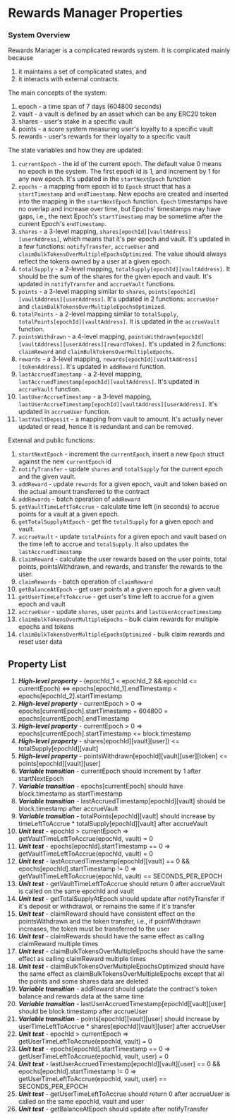 # Rewards Manager Properties

### System Overview

Rewards Manager is a complicated rewards system. It is complicated mainly because 
1. it maintains a set of complicated states, and 
2. it interacts with external contracts.

The main concepts of the system:
1. epoch - a time span of 7 days (604800 seconds)
2. vault - a vault is defined by an asset which can be any ERC20 token
3. shares - user's stake in a specific vault
4. points - a score system measuring user's loyalty to a specific vault
5. rewards - user's rewards for their loyalty to a specific vault

The state variables and how they are updated:
1. `currentEpoch` - the id of the current epoch. The default value 0 means no epoch in the system. The first epoch id is 1, and increment by 1 for any new epoch. It's updated in the `startNextEpoch` function
2. `epochs` - a mapping from epoch id to `Epoch` struct that has a `startTimestamp` and `endTimestamp`. New epochs are created and inserted into the mapping in the `startNextEpoch` function. `Epoch` timestamps have no overlap and increase over time, but Epochs' timestamps may have gaps, i.e., the next Epoch's `startTimestamp` may be sometime after the current Epoch's `endTimestamp`.
3. `shares` - a 3-level mapping, `shares[epochId][vaultAddress][userAddress]`, which means that it's per epoch and vault. It's updated in a few functions: `notifyTransfer`, `accrueUser` and `claimBulkTokensOverMultipleEpochsOptimized`. The value should always reflect the tokens owned by a user at a given epoch.
4. `totalSupply` - a 2-level mapping, `totalSupply[epochId][vaultAddress]`. It should be the sum of the shares for the given epoch and vault. It's updated in `notifyTransfer` and `accrueVault` functions.
5. `points` - a 3-level mapping similar to `shares`, `points[epochId][vaultAddress][userAddress]`. It's updated in 2 functions: `accrueUser` and `claimBulkTokensOverMultipleEpochsOptimized`. 
6. `totalPoints` - a 2-level mapping similar to `totalSupply`, `totalPoints[epochId][vaultAddress]`. It is updated in the `accrueVault` function.
7. `pointsWithdrawn` - a 4-level mapping, `pointsWithdrawn[epochId][vaultAddress][userAddress][rewardToken]`. It's updated in 2 functions: `claimReward` and `claimBulkTokensOverMultipleEpochs`.
8. `rewards` - a 3-level mapping, `rewards[epochId][vaultAddress][tokenAddress]`. It's updated in `addReward` function.
9. `lastAccruedTimestamp` - a 2-level mapping, `lastAccruedTimestamp[epochId][vaultAddress]`. It's updated in `accrueVault` function.
10. `lastUserAccrueTimestamp` - a 3-level mapping, `lastUserAccrueTimestamp[epochId][vaultAddress][userAddress]`. It's updated in `accrueUser` function.
11. `lastVaultDeposit` - a mapping from vault to amount. It's actually never updated or read, hence it is redundant and can be removed.

External and public functions:
1. `startNextEpoch` - increment the `currentEpoch`, insert a new `Epoch` struct against the new `currentEpoch` id
2. `notifyTransfer` - update `shares` and `totalSupply` for the current epoch and the given vault.
3. `addReward` - update `rewards` for a given epoch, vault and token based on the actual amount transferred to the contract
4. `addRewards` - batch operation of `addReward`
5. `getVaultTimeLeftToAccrue` - calculate time left (in seconds) to accrue points for a vault at a given epoch.
6. `getTotalSupplyAtEpoch` - get the `totalSupply` for a given epoch and vault.
7. `accrueVault` - update `totalPoints` for a given epoch and vault based on the time left to accrue and `totalSupply`. It also updates the `lastAccruedTimestamp`
8. `claimReward` - calculate the user rewards based on the user points, total points, pointsWithdrawn, and rewards, and transfer the rewards to the user. 
9. `claimRewards` - batch operation of `claimReward`
10. `getBalanceAtEpoch` - get user points at a given epoch for a given vault
11. `getUserTimeLeftToAccrue` - get user's time left to accrue for a given epoch and vault
12. `accrueUser` - update `shares`, user `points` and `lastUserAccrueTimestamp`
13. `claimBulkTokensOverMultipleEpochs` - bulk claim rewards for multiple epochs and tokens
14. `claimBulkTokensOverMultipleEpochsOptimized` - bulk claim rewards and reset user data

## Property List
1. ***High-level property*** - (epochId_1 < epochId_2 && epochId <= currentEpoch) <=> epochs[epochId_1].endTimestamp < epochs[epochId_2].startTimestamp
2. ***High-level property*** - currentEpoch > 0 => epochs[currentEpoch].startTimestamp + 604800 = epochs[currentEpoch].endTimestamp
3. ***High-level property*** - currentEpoch > 0 => epochs[currentEpoch].startTimestamp <= block.timestamp
5. ***High-level property*** - shares[epochId][vault][user]) <= totalSupply[epochId][vault]
6. ***High-level property*** - pointsWithdrawn[epochId][vault][user][token] <= points[epochId][vault][user]
7. ***Variable transition*** - currentEpoch should increment by 1 after startNextEpoch
8. ***Variable transition*** - epochs[currentEpoch] should have block.timestamp as startTimestamp
9. ***Variable transition*** - lastAccruedTimestamp[epochId][vault] should be block.timestamp after accrueVault
10. ***Variable transition*** - totalPoints[epochId][vault] should increase by timeLeftToAccrue * totalSupply[epochId][vault] after accrueVault
11. ***Unit test*** - epochId > currentEpoch => getVaultTimeLeftToAccrue(epochId, vault) = 0
12. ***Unit test*** - epochs[epochId].startTimestamp == 0 => getVaultTimeLeftToAccrue(epochId, vault) = 0
13. ***Unit test*** - lastAccruedTimestamp[epochId][vault] == 0 && epochs[epochId].startTimestamp != 0 => getVaultTimeLeftToAccrue(epochId, vault) ==  SECONDS_PER_EPOCH
14. ***Unit test*** - getVaultTimeLeftToAccrue should return 0 after accrueVault is called on the same epochId and vault
15. ***Unit test*** - getTotalSupplyAtEpoch should update after notifyTransfer if it's deposit or withdrawal, or remains the same if it's transfer
16. ***Unit test*** - claimReward should have consistent effect on the pointsWithdrawn and the token transfer, i.e., if pointWithdrawn increases, the token must be transferred to the user
17. ***Unit test*** - claimRewards should have the same effect as calling claimReward multiple times
18. ***Unit test*** - claimBulkTokensOverMultipleEpochs should have the same effect as calling claimReward multiple times
19. ***Unit test*** - claimBulkTokensOverMultipleEpochsOptimized should have the same effect as claimBulkTokensOverMultipleEpochs except that all the points and some shares data are deleted
20. ***Variable transition*** - addReward should update the contract's token balance and rewards data at the same time
21. ***Variable transition*** - lastUserAccruedTimestamp[epochId][vault][user] should be block.timestamp after accrueUser
22. ***Variable transition*** - points[epochId][vault][user] should increase by userTimeLeftToAccrue * shares[epochId][vault][user] after accrueUser
23. ***Unit test*** - epochId > currentEpoch => getUserTimeLeftToAccrue(epochId, vault) = 0
24. ***Unit test*** - epochs[epochId].startTimestamp == 0 => getUserTimeLeftToAccrue(epochId, vault, user) = 0
25. ***Unit test*** - lastUserAccruedTimestamp[epochId][vault][user] == 0 && epochs[epochId].startTimestamp != 0 => getUserTimeLeftToAccrue(epochId, vault, user) ==  SECONDS_PER_EPOCH
26. ***Unit test*** - getUserTimeLeftToAccrue should return 0 after accrueUser is called on the same epochId, vault and user
27. ***Unit test*** - getBalanceAtEpoch should update after notifyTransfer


